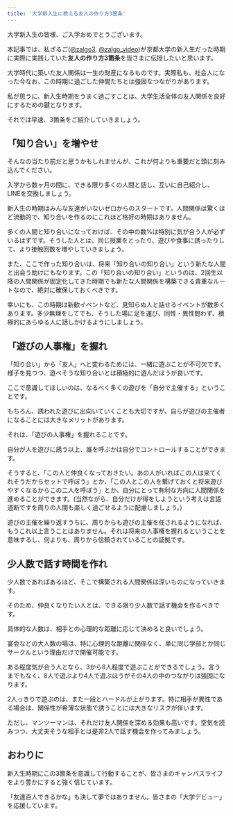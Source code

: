 ```yaml
---
title: '大学新入生に教える友人の作り方3箇条'
---
```


大学新入生の皆様、ご入学おめでとうございます。

本記事では、私ざるご([@zalgo3](https://x.com/zalgo3), [@zalgo_video](https://x.com/zalgo_video))が京都大学の新入生だった時期に実際に実践していた**友人の作り方3箇条**を皆さまに伝授したいと思います。

大学時代に築いた友人関係は一生の財産になるものです。実際私も、社会人になった今なお、この時期に過ごした仲間たちとは強固なつながりがあります。

私が思うに、新入生時期をうまく過ごすことは、大学生活全体の友人関係を良好にするための鍵となります。

それでは早速、3箇条をご紹介していきましょう。

## 「知り合い」を増やせ

そんなの当たり前だと思うかもしれませんが、これが何よりも重要だと頭に刻み込んでください。

入学から数ヶ月の間に、できる限り多くの人間と話し、互いに自己紹介し、LINEを交換しましょう。

新入生の時期はみんな友達がいないゼロからのスタートです。人間関係は驚くほど流動的で、知り合いを作るのにこれほど格好の時期はありません。

多くの人間と知り合いになっておけば、その中の数%は特別に気が合う人が必ずいるはずです。そうした人とは、同じ授業をとったり、遊びや食事に誘ったりして、より接触回数を増やしていきましょう。

また、ここで作った知り合いは、将来「知り合いの知り合い」という新たな人間と出会う助けにもなります。この「知り合いの知り合い」というのは、2回生以降の人間関係が固定化してきた時期でも新たな人間関係を構築できる貴重なルートなので、絶対に確保しておくべきです。

幸いにも、この時期は新歓イベントなど、見知らぬ人と話せるイベントが数多くあります。多少無理をしてでも、そうした場に足を運び、同性・異性問わず、積極的にあらゆる人に話しかけるようにしましょう。

## 「遊びの人事権」を握れ

「知り合い」から「友人」へと変わるためには、一緒に遊ぶことが不可欠です。様子を見つつ、遊べそうな知り合いとは積極的に遊んだほうが良いです。

ここで意識してほしいのは、なるべく多くの遊びを「自分で主催する」ということです。

もちろん、誘われた遊びに出向いていくことも大切ですが、自らが遊びの主催者になることには大きなメリットがあります。

それは、「遊びの人事権」を握れることです。

自分が人を遊びに誘う以上、誰を呼ぶかは自分でコントロールすることができます。

そうすると、「この人と仲良くなっておきたい。あの人がいればこの人は来てくれそうだからセットで呼ぼう」とか、「この人とこの人を繋げておくと将来遊びやすくなるからこの二人を呼ぼう」とか、自分にとって有利な方向に人間関係を進めることができます。(当然ながら、自分だけが得をしようという考えは言語道断ですを周りの人間も楽しく過ごせるように配慮しましょう。)

遊びの主催を繰り返すうちに、周りからも遊びの主催を任されるようになれば、もうこれ以上言うことはありません。それは将来の人事権を握れるということを意味するし、何よりも、周りから信頼されていることの証拠です。

## 少人数で話す時間を作れ

少人数であればあるほど、そこで構築される人間関係は深いものになっていきます。

そのため、仲良くなりたい人とは、できる限り少人数で話す機会を作るべきです。

具体的な人数は、相手との心理的な距離に応じて決めると良いでしょう。

宴会などの大人数の場は、特に心理的な距離に関係なく、単に同じ学部とか同じサークルという理由だけで開催可能です。

ある程度気が合う人となら、3から8人程度で遊ぶことができるでしょう。言うまでもなく、8人で遊ぶより4人で遊ぶほうがその4人の中のつながりは強固になります。

2人っきりで遊ぶのは、また一段とハードルが上がります。特に相手が異性である場合は、関係性が希薄な状態で誘うことには大きなリスクが伴います。

ただし、マンツーマンは、それだけ友人関係を深める効果も高いです。空気を読みつつ、大丈夫そうな相手とは是非2人で話す機会を作ってみましょう。

## おわりに

新入生時期にこの3箇条を意識して行動することが、皆さまのキャンパスライフをより豊かにすると強く信じています。

「友達百人できるかな」も決して夢ではありません。皆さまの「大学デビュー」を応援しています。
